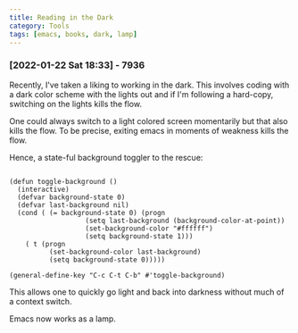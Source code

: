 ```yaml
---
title: Reading in the Dark
category: Tools
tags: [emacs, books, dark, lamp]
---
```


### [2022-01-22 Sat 18:33] - 7936

Recently, I've taken a liking to working in the dark. 
This involves coding with a dark color scheme with the lights out and
if I'm following a hard-copy, switching on the lights kills the flow.

One could always switch to a light colored screen momentarily but that
also kills the flow. To be precise, exiting emacs in moments of
weakness kills the flow.

Hence, a state-ful background toggler to the rescue:
```elisp

(defun toggle-background ()
  (interactive)
  (defvar background-state 0)
  (defvar last-background nil)
  (cond ( (= background-state 0) (progn
				   (setq last-background (background-color-at-point))
				   (set-background-color "#ffffff")
				   (setq background-state 1)))
	( t (progn
	      (set-background-color last-background)
	      (setq background-state 0)))))

(general-define-key "C-c C-t C-b" #'toggle-background)

```

This allows one to quickly go light and back into darkness without
much of a context switch.

Emacs now works as a lamp.
